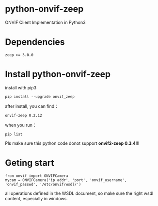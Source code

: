 # python-onvif-zeep
ONVIF Client Implementation in Python3

# Dependencies
    zeep >= 3.0.0

# Install python-onvif-zeep
install with pip3

    pip install --upgrade onvif_zeep
after install,  you can find：

    onvif-zeep 0.2.12
when you run：

    pip list
Pls make sure this python code donot support **onvif2-zeep 0.3.4**!!!


# Geting start

    from onvif import ONVIFCamera
    mycam = ONVIFCamera('ip addr', 'port', 'onvif_username', 'onvif_passwd', '/etc/onvif/wsdl/')

all operations defined in the WSDL document, so make sure the right wsdl content, especially in windows.